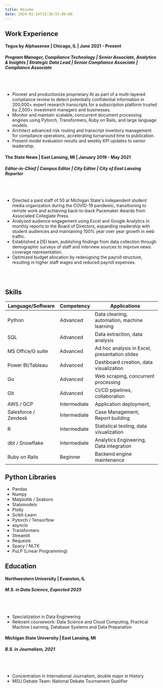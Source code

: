 ```yaml
---
title: Resume
date: 2024-01-14T13:36:57-06:00
---
```


## Work Experience

#### Tegus by Alphasense | Chicago, IL | June 2021 - Present
##### Program Manager, Compliance Technology | Senior Associate, Analytics & Insights | Strategic Data Lead | Senior Compliance Associate | Compliance Associate

<br>
<br>

- Pioneer and productionize proprietary AI as part of a multi-layered compliance review to detect potentially confidential information in 200,000+ expert research transcripts for a subscription platform trusted by 2,500+ investment managers and businesses.   
- Monitor and maintain scalable, concurrent document processing engines using Pytorch, Transformers, Ruby on Rails, and large language models. 
- Architect advanced risk routing and transcript inventory management for compliance operations, accelerating turnaround time to publication. 
- Present model evaluation results and weekly KPI updates to senior leadership. 

#### The State News | East Lansing, MI | January 2019 - May 2021
##### Editor-in-Chief | Campus Editor | City Editor | City of East Lansing Reporter 

<br>
<br>

- Directed a paid staff of 50 at Michigan State's independent student media organization during the COVID-19 pandemic, transitioning to remote work and achieving back-to-back Pacemaker Awards from Associated Collegiate Press.
- Analyzed audience engagement using Excel and Google Analytics in monthly reports to the Board of Directors, expanding readership with student audiences and maintaining 100% year over year growth in web traffic.
- Established a DEI team, publishing findings from data collection through demographic surveys of staff and interview sources to improve news coverage representation.
- Optimized budget allocation by redesigning the payroll structure, resulting in higher staff wages and reduced payroll expenses. 

<br>
<br>

## Skills

| Language/Software       | Competency  | Applications |
| --------                | --------    | -------- |
| Python                  | Advanced    | Data cleaning, automation, machine learning    |
| SQL                     | Advanced    | Data extraction, data analysis    |
| MS Office/G suite       | Advanced    | Ad hoc analysis in Excel, presentation slides    |
| Power BI/Tableau        | Advanced    | Dashboard creation, data visualization    |
| Go                      | Advanced    | Web scraping, concurrent processing |
| Git                     | Advanced    | CI/CD pipelines, collaboration    |
| AWS / GCP               | Intermediate| Application deployment,  |
| Salesforce / Zendesk    | Intermediate| Case Management, Report building     |
| R                       | Intermediate| Statistical testing, data visualization   |
| dbt / Snowflake         | Intermediate| Analytics Engineering, Data integration    |
| Ruby on Rails           | Beginner    | Backend engine maintenance  |


## Python Libraries
- Pandas
- Numpy
- Matplotlib / Seaborn
- Statsmodels
- Plotly
- Scikit-Learn
- Pytorch / Tensorflow
- asyncio
- Transformers
- Streamlit
- Requests
- Spacy / NLTK
- PuLP (Linear Programming)

## Education

#### Northwestern University | Evanston, IL
##### M.S. in Data Science, Expected 2025
<br>
<br>

- Specialization in Data Engineering
- Relevant coursework: Data Science and Cloud Computing, Practical Machine Learning, Database Systems and Data Preparation


#### Michigan State University | East Lansing, MI
##### B.S. in Journalism, 2021
<br>
<br>

- Concentration in International Journalism, double major in History
- MSU Debate Team: National Debate Tournament Qualifier

